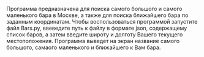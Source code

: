 Программа предназначена для поиска самого большого и самого маленького бара в Москве, а также для поиска ближайшего бара по заданным координатам. Чтобы воспользоваться программой запустите файл Bars.py, ввеведите путь к файлу в формате json, содержащему список баров, а затем введите широту и долготу Вашего текущего местоположения. Программа выведет на экран название самого большого, самаого маленького и ближайшего к Вам бара.
